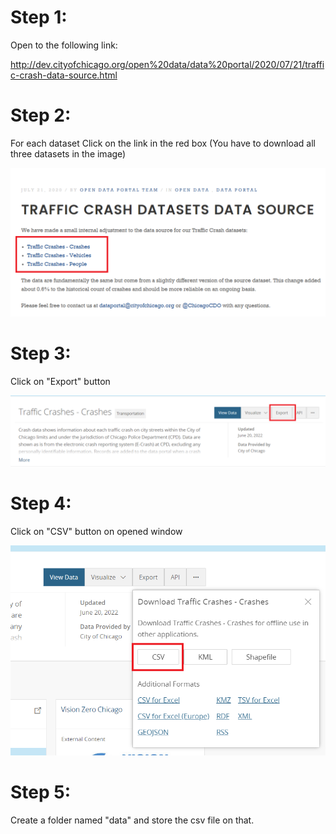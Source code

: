 # Step 1:
Open to the following link:

http://dev.cityofchicago.org/open%20data/data%20portal/2020/07/21/traffic-crash-data-source.html

# Step 2:
For each dataset Click on the link in the red box (You have to download all three datasets in the image)

<p align="center">
<img src="assets/img.png">
</p>

# Step 3:
Click on "Export" button
<p align="center">
<img src="assets/img_1.png">
</p>

# Step 4:
Click on "CSV" button on opened window
<p align="center">
<img src="assets/img_2.png">
</p>

# Step 5: 
Create a folder named "data" and store the csv file on that.  